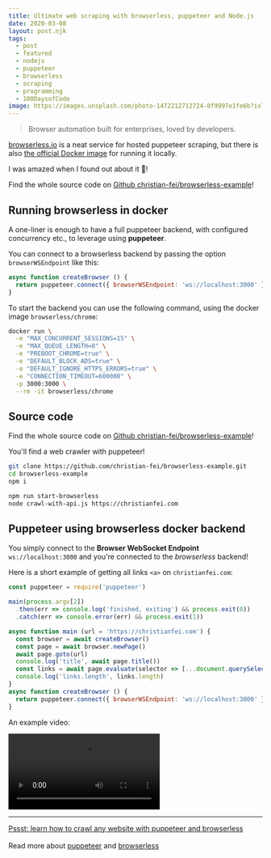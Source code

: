 ```yaml
---
title: Ultimate web scraping with browserless, puppeteer and Node.js
date: 2020-03-08
layout: post.njk
tags:
  - post
  - featured
  - nodejs
  - puppeteer
  - browserless
  - scraping
  - programming
  - 100DaysofCode
image: https://images.unsplash.com/photo-1472212712724-0f9997e1fe6b?ixlib=rb-1.2.1&ixid=eyJhcHBfaWQiOjEyMDd9&auto=format&fit=crop&w=250&q=40
---
```


> Browser automation built for enterprises, loved by developers.

[browserless.io](https://www.browserless.io/) is a neat service for hosted puppeteer scraping, but there is also [the official Docker image](https://docs.browserless.io/docs/docker.html) for running it locally.

I was amazed when I found out about it 🤯!

Find the whole source code on [Github christian-fei/browserless-example](https://github.com/christian-fei/browserless-example)!

## Running browserless in docker

A one-liner is enough to have a full puppeteer backend, with configured concurrency etc., to leverage using **puppeteer**.

You can connect to a browserless backend by passing the option `browserWSEndpoint` like this:

```javascript
async function createBrowser () {
  return puppeteer.connect({ browserWSEndpoint: 'ws://localhost:3000' })
}
```

To start the backend you can use the following command, using the docker image `browserless/chrome`:

```bash
docker run \
  -e "MAX_CONCURRENT_SESSIONS=15" \
  -e "MAX_QUEUE_LENGTH=0" \
  -e "PREBOOT_CHROME=true" \
  -e "DEFAULT_BLOCK_ADS=true" \
  -e "DEFAULT_IGNORE_HTTPS_ERRORS=true" \
  -e "CONNECTION_TIMEOUT=600000" \
  -p 3000:3000 \
  --rm -it browserless/chrome
```

## Source code

Find the whole source code on [Github christian-fei/browserless-example](https://github.com/christian-fei/browserless-example)!

You'll find a web crawler with puppeteer!

```bash
git clone https://github.com/christian-fei/browserless-example.git
cd browserless-example
npm i

npm run start-browserless
node crawl-with-api.js https://christianfei.com
```

## Puppeteer using browserless docker backend

You simply connect to the **Browser WebSocket Endpoint** `ws://localhost:3000` and you're connected to the *browserless* backend!

Here is a short example of getting all links `<a>` on `christianfei.com`:

```javascript
const puppeteer = require('puppeteer')

main(process.argv[2])
  .then(err => console.log('finished, exiting') && process.exit(0))
  .catch(err => console.error(err) && process.exit(1))

async function main (url = 'https://christianfei.com') {
  const browser = await createBrowser()
  const page = await browser.newPage()
  await page.goto(url)
  console.log('title', await page.title())
  const links = await page.evaluate(selector => [...document.querySelectorAll(selector)], 'a')
  console.log('links.length', links.length)
}
async function createBrowser () {
  return puppeteer.connect({ browserWSEndpoint: 'ws://localhost:3000' })
}
```

An example video:

<video controls="" autoplay="" name="media">
  <source src="/assets/videos/crawl-with-api.mp4" type="video/mp4">
</video>


---


<div class="alert">
  <a href="/posts/2020-03-09-Crawling-a-web-site-with-browserless,-puppeteer-and-Node.js/">
  Pssst: learn how to crawl any website with puppeteer and browserless
  </a>
  <br>
  <br>
  Read more about <a href="/tags/puppeteer">puppeteer</a> and <a href="/tags/browserless">browserless</a>
</div>

